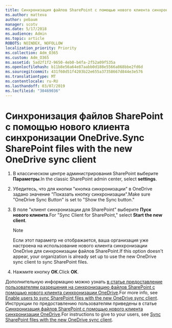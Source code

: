 ```yaml
---
title: Синхронизация файлов SharePoint с помощью нового клиента синхронизации OneDrive.
ms.author: matteva
author: pebaum
manager: scotv
ms.date: 5/17/2018
ms.audience: Admin
ms.topic: article
ROBOTS: NOINDEX, NOFOLLOW
localization_priority: Priority
ms.collection: Adm_O365
ms.custom: Adm_O365
ms.assetid: 5ad2f1f2-9650-4eb0-b4fa-2f52a09f535a
ms.openlocfilehash: b11b8e56a64e87aabb0d188e5566a868bbe2fd6d
ms.sourcegitcommit: 431f60d51f4203b22e655a37358667d844e3e576
ms.translationtype: MT
ms.contentlocale: ru-RU
ms.lasthandoff: 03/07/2019
ms.locfileid: "30469036"
---
```

# <a name="sync-sharepoint-files-with-the-new-onedrive-sync-client"></a><span data-ttu-id="81618-102">Синхронизация файлов SharePoint с помощью нового клиента синхронизации OneDrive.</span><span class="sxs-lookup"><span data-stu-id="81618-102">Sync SharePoint files with the new OneDrive sync client</span></span>

1. <span data-ttu-id="81618-103">В классическом центре администрирования SharePoint выберите **Параметры**.</span><span class="sxs-lookup"><span data-stu-id="81618-103">In the classic SharePoint admin center, select **settings**.</span></span>
    
2. <span data-ttu-id="81618-104">Убедитесь, что для кнопки "кнопка синхронизации" в OneDrive задано значение "Показать кнопку синхронизации".</span><span class="sxs-lookup"><span data-stu-id="81618-104">Make sure "OneDrive Sync Button" is set to "Show the Sync button."</span></span>
    
3. <span data-ttu-id="81618-105">В поле "клиент синхронизации для SharePoint" выберите **Пуск нового клиента**.</span><span class="sxs-lookup"><span data-stu-id="81618-105">For "Sync Client for SharePoint," select **Start the new client**.</span></span>
    
    > [!NOTE]
    > <span data-ttu-id="81618-106">Если этот параметр не отображается, ваша организация уже настроена на использование нового клиента синхронизации OneDrive для синхронизации файлов SharePoint.</span><span class="sxs-lookup"><span data-stu-id="81618-106">If this option doesn't appear, your organization is already set up to use the new OneDrive sync client to sync SharePoint files.</span></span> 
  
4. <span data-ttu-id="81618-107">Нажмите кнопку **ОК**.</span><span class="sxs-lookup"><span data-stu-id="81618-107">Click **OK**.</span></span>
    
<span data-ttu-id="81618-108">Дополнительную информацию можно узнать [в статье предоставление пользователям разрешения на синхронизацию файлов SharePoint с помощью нового клиента синхронизации OneDrive](https://go.microsoft.com/fwlink/?linkid=866433).</span><span class="sxs-lookup"><span data-stu-id="81618-108">For more info, see [Enable users to sync SharePoint files with the new OneDrive sync client](https://go.microsoft.com/fwlink/?linkid=866433).</span></span> <span data-ttu-id="81618-109">Инструкции по предоставлению пользователям приведены в статье [Синхронизация файлов SharePoint с помощью нового клиента синхронизации OneDrive](https://go.microsoft.com/fwlink/?linkid=866427).</span><span class="sxs-lookup"><span data-stu-id="81618-109">For instructions to give to your users, see [Sync SharePoint files with the new OneDrive sync client](https://go.microsoft.com/fwlink/?linkid=866427).</span></span>
  

